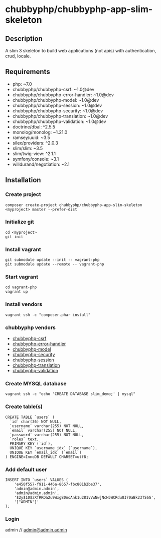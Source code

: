 # chubbyphp/chubbyphp-app-slim-skeleton

## Description

A slim 3 skeleton to build web applications (not apis) with authentication, crud, locale.

## Requirements

 * php: ~7.0
 * chubbyphp/chubbyphp-csrf: ~1.0@dev
 * chubbyphp/chubbyphp-error-handler: ~1.0@dev
 * chubbyphp/chubbyphp-model: ~1.0@dev
 * chubbyphp/chubbyphp-session: ~1.0@dev
 * chubbyphp/chubbyphp-security: ~1.0@dev
 * chubbyphp/chubbyphp-translation: ~1.0@dev
 * chubbyphp/chubbyphp-validation: ~1.0@dev
 * doctrine/dbal: ^2.5.5
 * monolog/monolog: ~1.21.0
 * ramsey/uuid: ~3.5
 * silex/providers: ^2.0.3
 * slim/slim: ~3.5
 * slim/twig-view: ^2.1.1
 * symfony/console: ~3.1
 * willdurand/negotiation: ~2.1

## Installation

### Create project

```{.sh}
composer create-project chubbyphp/chubbyphp-app-slim-skeleton <myproject> master --prefer-dist
```

### Initialize git

```{.sh}
cd <myproject>
git init
```

### Install vagrant

```{.sh}
git submodule update --init -- vagrant-php
git submodule update --remote -- vagrant-php
```

### Start vagrant

```{.sh}
cd vagrant-php
vagrant up
```

### Install vendors

```{.sh}
vagrant ssh -c "composer.phar install"
```

### chubbyphp vendors

 - [chubbyphp-csrf][1]
 - [chubbyphp-error-handler][2]
 - [chubbyphp-model][3]
 - [chubbyphp-security][4]
 - [chubbyphp-session][5]
 - [chubbyphp-translation][6]
 - [chubbyphp-validation][7]


### Create MYSQL database

```{.sh}
vagrant ssh -c "echo 'CREATE DATABASE slim_demo;' | mysql"
```

### Create table(s)

```{.sql}
CREATE TABLE `users` (
  `id` char(36) NOT NULL,
  `username` varchar(255) NOT NULL,
  `email` varchar(255) NOT NULL,
  `password` varchar(255) NOT NULL,
  `roles` text,
  PRIMARY KEY (`id`),
  UNIQUE KEY `username_idx` (`username`),
  UNIQUE KEY `email_idx` (`email`)
) ENGINE=InnoDB DEFAULT CHARSET=utf8;
```

### Add default user

```{.sql}
INSERT INTO `users` VALUES (
    'e450f557-f911-446a-8657-fbc801b2be37',
    'admin@admin.admin',
    'admin@admin.admin',
    '$2y$10$zXfRRDa2u9WxgB0noAnk1u281vVwNwjNcH5WCRdu8I70aBk23TS6G',
    '["ADMIN"]'
);
```

### Login

admin // admin@admin.admin

[1]: https://github.com/chubbyphp/chubbyphp-csrf
[2]: https://github.com/chubbyphp/chubbyphp-error-handler
[3]: https://github.com/chubbyphp/chubbyphp-model
[4]: https://github.com/chubbyphp/chubbyphp-security
[5]: https://github.com/chubbyphp/chubbyphp-session
[6]: https://github.com/chubbyphp/chubbyphp-translation
[7]: https://github.com/chubbyphp/chubbyphp-validation
